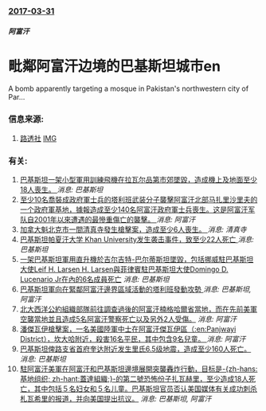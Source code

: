 ### [2017-03-31](/news/2017/03/31/index.md)

##### 阿富汗
# 毗鄰阿富汗边境的巴基斯坦城市en 

A bomb apparently targeting a mosque in Pakistan's northwestern city of Par...


### 信息来源:

1. [路透社](http://in.reuters.com/article/pakistan-blast-idINKBN1720LQ) [IMG](https://s1.reutersmedia.net/resources/r/?m=02&d=20170331&t=2&i=1178832870&w=1200&r=LYNXMPED2U12A)

### 有关:

1. [巴基斯坦一架小型軍用訓練飛機在拉瓦尔品第市郊墜毀，造成機上及地面至少18人喪生。 ](/zh/news/2019/07/30/巴基斯坦一架小型軍用訓練飛機在拉瓦尔品第市郊墜毀-造成機上及地面至少18人喪生.md) _消息: 巴基斯坦_
2. [至少10名喬裝成政府軍士兵的塔利班武装分子襲擊阿富汗北部马扎里沙里夫的一个政府軍基地，據報造成至少140名阿富汗政府軍士兵喪生。这是阿富汗军队自2001年以來遭遇的最慘重傷亡的襲擊。 ](/zh/news/2017/04/21/至少10名喬裝成政府軍士兵的塔利班武装分子襲擊阿富汗北部马扎里沙里夫的一个政府軍基地-據報造成至少140名阿富汗政府軍士.md) _消息: 阿富汗_
3. [加拿大魁北克市一間清真寺發生槍擊案，造成至少6人喪生。 ](/zh/news/2017/01/29/加拿大魁北克市一間清真寺發生槍擊案-造成至少6人喪生.md) _消息: 清真寺_
4. [巴基斯坦帕夏汗大学 Khan University发生袭击事件，致至少22人死亡 ](/zh/news/2016/01/20/巴基斯坦帕夏汗大学-Khan-University发生袭击事件-致至少22人死亡.md) _消息: 巴基斯坦_
5. [一架巴基斯坦軍用直升機於吉尔吉特-巴尔蒂斯坦墜毀，包括挪威駐巴基斯坦大使Leif H. Larsen H. Larsen與菲律賓駐巴基斯坦大使Domingo D. Lucenario Jr在內的6名成員死亡](/zh/news/2015/05/8/一架巴基斯坦軍用直升機於吉尔吉特-巴尔蒂斯坦墜毀-包括挪威駐巴基斯坦大使Leif-H-Larsen-H-Larsen.md) _消息: 巴基斯坦_
6. [ 巴基斯坦軍向在緊鄰阿富汗邊界區域活動的塔利班發動攻勢 ](/zh/news/2013/12/23/巴基斯坦軍向在緊鄰阿富汗邊界區域活動的塔利班發動攻勢.md) _消息: 巴基斯坦, 阿富汗_
7. [ 北大西洋公約組織部隊前往調查過後的阿富汗楠格哈爾省當地，而在先前美軍空襲當地並且造成5名阿富汗警察死亡以及另外2人受傷。](/zh/news/2013/08/1/北大西洋公約組織部隊前往調查過後的阿富汗楠格哈爾省當地-而在先前美軍空襲當地並且造成5名阿富汗警察死亡以及另外2人受傷.md) _消息: 阿富汗_
8. [潘傑瓦伊槍擊案，一名美國陸軍中士在阿富汗傑瓦伊區（:en:Panjwayi District），坎大哈附近，殺害16名平民，其中包含9名兒童。 ](/zh/news/2012/03/11/潘傑瓦伊槍擊案-一名美國陸軍中士在阿富汗傑瓦伊區-en-Panjwayi-District-坎大哈附近-殺害16名平.md) _消息: 阿富汗_
9. [巴基斯坦俾路支省首府奎达附近发生里氏6.5级地震，造成至少160人死亡。](/zh/news/2008/10/29/巴基斯坦俾路支省首府奎达附近发生里氏65级地震-造成至少160人死亡.md) _消息: 巴基斯坦_
10. [駐阿富汗美軍在阿富汗和巴基斯坦邊境展開突襲轟炸行動，目标是-{zh-hans:基地组织; zh-hant:蓋達組織;}-的第二號恐怖份子扎瓦赫里，至少造成18人死亡，其中包括５名妇女和５名儿童。巴基斯坦官员否认美国媒体有关成功刺杀札瓦希里的报道，并向美国提出抗议。](/zh/news/2006/01/13/駐阿富汗美軍在阿富汗和巴基斯坦邊境展開突襲轟炸行動-目标是-zh-hans-基地组织-zh-hant-蓋達組織.md) _消息: 巴基斯坦, 阿富汗_
